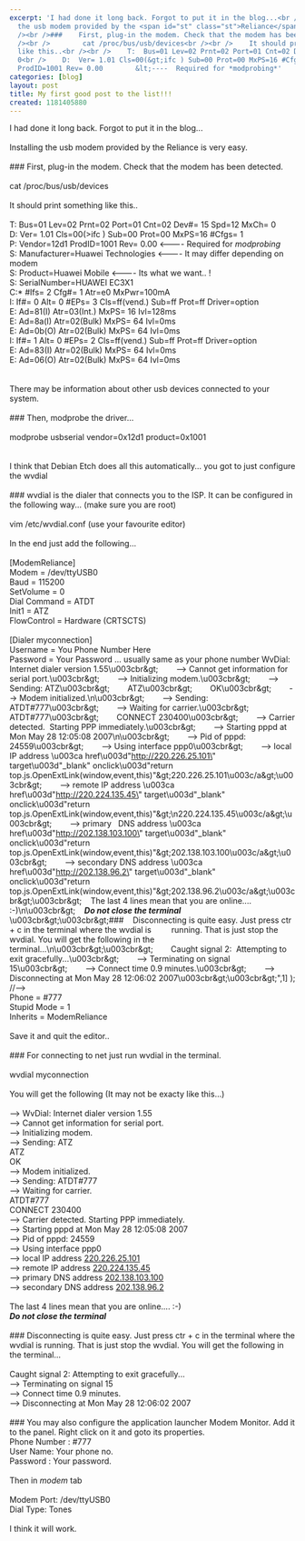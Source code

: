 ```yaml
---
excerpt: 'I had done it long back. Forgot to put it in the blog...<br /><br />Installing
  the usb modem provided by the <span id="st" class="st">Reliance</span> is very easy.<br
  /><br />###    First, plug-in the modem. Check that the modem has been detected.<br
  /><br />        cat /proc/bus/usb/devices<br /><br />    It should print something
  like this..<br /><br />    T:  Bus=01 Lev=02 Prnt=02 Port=01 Cnt=02 Dev#= 15 Spd=12  MxCh=
  0<br />    D:  Ver= 1.01 Cls=00(&gt;ifc ) Sub=00 Prot=00 MxPS=16 #Cfgs=  1<br />    P:  Vendor=12d1
  ProdID=1001 Rev= 0.00        &lt;----  Required for *modprobing*'
categories: [blog]
layout: post
title: My first good post to the list!!!
created: 1181405880
---
```

I had done it long back. Forgot to put it in the blog...<br /><br />Installing the usb modem provided by the <span id="st" class="st">Reliance</span> is very easy.<br /><br />###    First, plug-in the modem. Check that the modem has been detected.<br /><br />        cat /proc/bus/usb/devices<br /><br />    It should print something like this..<br /><br />    T:  Bus=01 Lev=02 Prnt=02 Port=01 Cnt=02 Dev#= 15 Spd=12  MxCh= 0<br />    D:  Ver= 1.01 Cls=00(&gt;ifc ) Sub=00 Prot=00 MxPS=16 #Cfgs=  1<br />    P:  Vendor=12d1 ProdID=1001 Rev= 0.00        &lt;----  Required for *modprobing*<br />    S:  Manufacturer=Huawei Technologies         &lt;----  It may differ depending on modem<br />    S:  Product=Huawei Mobile             &lt;----  Its what we want.. !<br />    S:  SerialNumber=HUAWEI EC3X1<br />    C:* #Ifs= 2 Cfg#= 1 Atr=e0 MxPwr=100mA<br />    I:  If#= 0 Alt= 0 #EPs= 3 Cls=ff(vend.) Sub=ff Prot=ff Driver=option<br />    E:  Ad=81(I) Atr=03(Int.) MxPS=  16 Ivl=128ms<br />    E:  Ad=8a(I) Atr=02(Bulk) MxPS=  64 Ivl=0ms<br />    E:  Ad=0b(O) Atr=02(Bulk) MxPS=  64 Ivl=0ms<br />    I:  If#= 1 Alt= 0 #EPs= 2 Cls=ff(vend.) Sub=ff Prot=ff Driver=option<br />    E:  Ad=83(I) Atr=02(Bulk) MxPS=  64 Ivl=0ms<br />    E:  Ad=06(O) Atr=02(Bulk) MxPS=  64 Ivl=0ms<br /><br /><br />    There may be information about other usb devices connected to your system.<br /><br />###    Then, modprobe the driver...<br />       <br />        modprobe usbserial vendor=0x12d1 product=0x1001<br /><br />   <br />    I think that Debian Etch does all this automatically... you got to just configure the wvdial<br /><br />###    wvdial is the dialer that connects you to the ISP. It can be configured in the following way... (make sure you are root)<br /><br />        vim /etc/wvdial.conf        (use your favourite editor)<br />   <br />    In the end just add the following...<br /><br />        [ModemReliance]<br />        Modem = /dev/ttyUSB0<br />        Baud = 115200<br />        SetVolume = 0<br />        Dial Command = ATDT<br />        Init1 = ATZ<br />        FlowControl = Hardware (CRTSCTS)<br />        <br />        [Dialer myconnection]<br />        Username = You Phone Number Here<br />        Password = Your Password ... usually same as your phone number<!-- D(["mb","\u003cbr\&gt;        Phone \u003d #777\u003cbr\&gt;        Stupid Mode \u003d 1\u003cbr\&gt;        Inherits \u003d ModemReliance \n\u003cbr\&gt;        \u003cbr\&gt;    Save it and quit the editor..\u003cbr\&gt;\u003cbr\&gt;###    For connecting to net just run wvdial in the terminal.\u003cbr\&gt;    \u003cbr\&gt;        wvdial myconnection\u003cbr\&gt;\u003cbr\&gt;    You will get the following (It may not be exacty like this...)\n\u003cbr\&gt;\u003cbr\&gt;        --> WvDial: Internet dialer version 1.55\u003cbr\&gt;        --&gt; Cannot get information for serial port.\u003cbr\&gt;        --&gt; Initializing modem.\u003cbr\&gt;        --&gt; Sending: ATZ\u003cbr\&gt;        ATZ\u003cbr\&gt;        OK\u003cbr\&gt;        --&gt; Modem initialized.\n\u003cbr\&gt;        --&gt; Sending: ATDT#777\u003cbr\&gt;        --&gt; Waiting for carrier.\u003cbr\&gt;        ATDT#777\u003cbr\&gt;        CONNECT 230400\u003cbr\&gt;        --&gt; Carrier detected.  Starting PPP immediately.\u003cbr\&gt;        --&gt; Starting pppd at Mon May 28 12:05:08 2007\n\u003cbr\&gt;        --&gt; Pid of pppd: 24559\u003cbr\&gt;        --&gt; Using interface ppp0\u003cbr\&gt;        --&gt; local  IP address \u003ca href\u003d\"http://220.226.25.101\" target\u003d\"_blank\" onclick\u003d\"return top.js.OpenExtLink(window,event,this)\"\&gt;220.226.25.101\u003c/a\&gt;\u003cbr\&gt;        --&gt; remote IP address \u003ca href\u003d\"http://220.224.135.45\" target\u003d\"_blank\" onclick\u003d\"return top.js.OpenExtLink(window,event,this)\"\&gt;\n220.224.135.45\u003c/a\&gt;\u003cbr\&gt;        --&gt; primary   DNS address \u003ca href\u003d\"http://202.138.103.100\" target\u003d\"_blank\" onclick\u003d\"return top.js.OpenExtLink(window,event,this)\"\&gt;202.138.103.100\u003c/a\&gt;\u003cbr\&gt;        --&gt; secondary DNS address \u003ca href\u003d\"http://202.138.96.2\" target\u003d\"_blank\" onclick\u003d\"return top.js.OpenExtLink(window,event,this)\"\&gt;202.138.96.2\u003c/a\&gt;\u003cbr\&gt;\u003cbr\&gt;    The last 4 lines mean that you are online.... :-)\n\u003cbr\&gt;    ***Do not close the terminal*** \u003cbr\&gt;\u003cbr\&gt;###    Disconnecting is quite easy. Just press ctr + c in the terminal where the wvdial is         running. That is just stop the wvdial. You will get the following in the terminal...\n\u003cbr\&gt;\u003cbr\&gt;        Caught signal 2:  Attempting to exit gracefully...\u003cbr\&gt;        --&gt; Terminating on signal 15\u003cbr\&gt;        --&gt; Connect time 0.9 minutes.\u003cbr\&gt;        --&gt; Disconnecting at Mon May 28 12:06:02 2007\u003cbr\&gt;\u003cbr\&gt;",1] );  //--&gt;<br />        Phone = #777<br />        Stupid Mode = 1<br />        Inherits = ModemReliance <br />       <br />    Save it and quit the editor..<br /><br />###    For connecting to net just run wvdial in the terminal.<br />   <br />        wvdial myconnection<br /><br />    You will get the following (It may not be exacty like this...)<br /><br />        --&gt; WvDial: Internet dialer version 1.55<br />        --&gt; Cannot get information for serial port.<br />        --&gt; Initializing modem.<br />        --&gt; Sending: ATZ<br />        ATZ<br />        OK<br />        --&gt; Modem initialized.<br />        --&gt; Sending: ATDT#777<br />        --&gt; Waiting for carrier.<br />        ATDT#777<br />        CONNECT 230400<br />        --&gt; Carrier detected.  Starting PPP immediately.<br />        --&gt; Starting pppd at Mon May 28 12:05:08 2007<br />        --&gt; Pid of pppd: 24559<br />        --&gt; Using interface ppp0<br />        --&gt; local  IP address <a href="http://220.226.25.101/" target="_blank">220.226.25.101</a><br />        --&gt; remote IP address <a href="http://220.224.135.45/" target="_blank"> 220.224.135.45</a><br />        --&gt; primary   DNS address <a href="http://202.138.103.100/" target="_blank">202.138.103.100</a><br />        --&gt; secondary DNS address <a href="http://202.138.96.2/" target="_blank">202.138.96.2</a><br /><br />    The last 4 lines mean that you are online.... :-)<br />    ***Do not close the terminal***<br /><br />###    Disconnecting is quite easy. Just press ctr + c in the terminal where the wvdial is         running. That is just stop the wvdial. You will get the following in the terminal...<br /><br />        Caught signal 2:  Attempting to exit gracefully...<br />        --&gt; Terminating on signal 15<br />        --&gt; Connect time 0.9 minutes.<br />        --&gt; Disconnecting at Mon May 28 12:06:02 2007<br /><br /><!-- D(["mb","\n###     You may also configure the application launcher Modem Monitor. Add it to the panel. Right         click on it and goto its properties. \u003cbr\&gt;        Phone Number : #777\u003cbr\&gt;        User Name:    Your phone no.\u003cbr\&gt;        Password :    Your password.\n\u003cbr\&gt;\u003cbr\&gt;    Then in *modem* tab\u003cbr\&gt;    \u003cbr\&gt;        Modem Port:  /dev/ttyUSB0\u003cbr\&gt;        Dial Type:   Tones\u003cbr\&gt;\u003cbr\&gt;    I think it will work.\u003cbr\&gt;",1] ); D(["mb","\u003cspan class\u003dsg\&gt;\u003cbr\&gt; \u003cbr clear\u003d\"all\"\&gt;\u003cbr\&gt;- \u003cbr\&gt;Mahesh\u003cbr\&gt;\u003cbr\&gt;It takes 43 muscles to frown and 17 to smile,\n\u003cbr\&gt;But it doesnt take any to sit there with a dumb look on your face...\u003cbr\&gt;\u003ca href\u003d\"http://maheshmukundan.blogspot.com/\" target\u003d\"_blank\" onclick\u003d\"return top.js.OpenExtLink(window,event,this)\"\&gt;http://maheshmukundan.blogspot\u003cWBR\&gt;.com/\u003c/a\&gt;\n\u003c/span\&gt;",0] );  //-->###     You may also configure the application launcher Modem Monitor. Add it to the panel. Right         click on it and goto its properties.<br />        Phone Number : #777<br />        User Name:    Your phone no.<br />        Password :    Your password.<br /><br />    Then in *modem* tab<br />   <br />        Modem Port:  /dev/ttyUSB0<br />        Dial Type:   Tones<br /><br />    I think it will work.<br /><span class="sg"><br /> </span>

